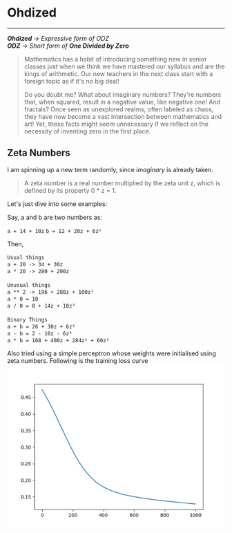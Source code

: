 # Ohdized

---

_**Ohdized** -> Expressive form of ODZ_
<br>_**ODZ** -> Short form of **One Divided by Zero**_

> Mathematics has a habit of introducing something new in senior classes just 
> when we think we have mastered our syllabus and are the kings of arithmetic. 
> Our new teachers in the next class start with a foreign topic as if it's no 
> big deal! 
> 
> Do you doubt me? What about imaginary numbers? They're numbers that, when 
> squared, result in a negative value, like negative one! And fractals? Once 
> seen as unexplored realms, often labeled as chaos, they have now become a 
> vast intersection between mathematics and art! Yet, these facts might seem 
> unnecessary if we reflect on the necessity of inventing zero in the first place.

## Zeta Numbers

I am spinning up a new term randomly, since _imaginary_ is already taken.

> A zeta number is a real number multiplied by the zeta unit z, which is defined by its property 0 * z = 1.

Let's just dive into some examples:

Say, a and b are two numbers as:

`a = 14 + 10z`
`b = 12 + 20z + 6z²`

Then,

```
Usual things
a + 20 -> 34 + 30z
a * 20 -> 280 + 200z

Unusual things
a ** 2 -> 196 + 280z + 100z²
a * 0 = 10
a / 0 = 0 + 14z + 10z²

Binary Things
a + b = 26 + 30z + 6z²
a - b = 2 - 10z - 6z²
a * b = 168 + 400z + 284z² + 60z³
```

Also tried using a simple perceptron whose weights were initialised using zeta numbers.
Following is the training loss curve
![training_curve.png](training_curve.png)